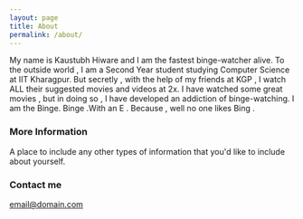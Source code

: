 ```yaml
---
layout: page
title: About
permalink: /about/
---
```


My name is Kaustubh Hiware and I am the fastest binge-watcher alive. 
To the outside world , I am a Second Year student studying Computer Science at IIT Kharagpur.
But secretly , with the help of my friends at KGP , I watch ALL their suggested movies and videos at 2x.
I have watched some great movies , but in doing so , I have developed an addiction of binge-watching.
I am the Binge.
Binge .With an E . Because , well no one likes Bing .

### More Information

A place to include any other types of information that you'd like to include about yourself.

### Contact me

[email@domain.com](mailto:email@domain.com)